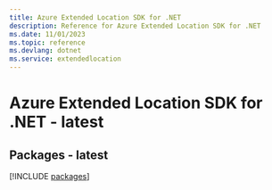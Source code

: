 ```yaml
---
title: Azure Extended Location SDK for .NET
description: Reference for Azure Extended Location SDK for .NET
ms.date: 11/01/2023
ms.topic: reference
ms.devlang: dotnet
ms.service: extendedlocation
---
```

# Azure Extended Location SDK for .NET - latest
## Packages - latest
[!INCLUDE [packages](extended-location-index.md)]